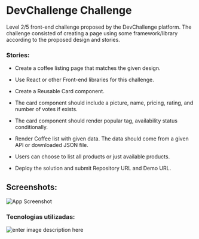 
# DevChallenge Challenge
Level 2/5 front-end challenge proposed by the DevChallenge platform. The challenge consisted of creating a page using some framework/library according to the proposed design and stories.

### Stories: 
- Create a coffee listing page that matches the given design.

- Use React or other Front-end libraries for this challenge.

- Create a Reusable Card component.

- The card component should include a picture, name, pricing, rating, and number of votes if exists.

- The card component should render popular tag, availability status conditionally.

- Render Coffee list with given data. The data should come from a given API or downloaded JSON file.

- Users can choose to list all products or just available products.

- Deploy the solution and submit Repository URL and Demo URL.


## Screenshots:
![App Screenshot](src/assets/img/done.png)


### Tecnologias utilizadas:
![enter image description here](https://miro.medium.com/v2/resize:fit:89/format:webp/1*Klh1l7wkoG6PDPb9A5oCHQ.png)

